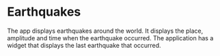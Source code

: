 # Earthquakes
The app displays earthquakes around the world. It displays the place, amplitude and time when the earthquake occurred.
The application has a widget that displays the last earthquake that occurred.
